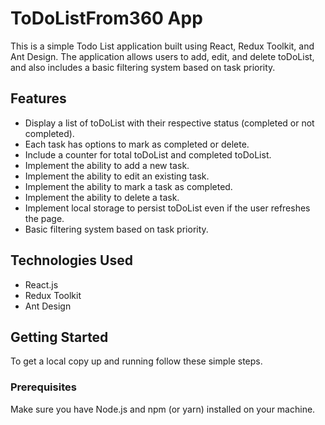 # ToDoListFrom360 App

This is a simple Todo List application built using React, Redux Toolkit, and Ant Design. The application allows users to add, edit, and delete toDoList, and also includes a basic filtering system based on task priority.

## Features

- Display a list of toDoList with their respective status (completed or not completed).
- Each task has options to mark as completed or delete.
- Include a counter for total toDoList and completed toDoList.
- Implement the ability to add a new task.
- Implement the ability to edit an existing task.
- Implement the ability to mark a task as completed.
- Implement the ability to delete a task.
- Implement local storage to persist toDoList even if the user refreshes the page.
- Basic filtering system based on task priority.

## Technologies Used

- React.js
- Redux Toolkit
- Ant Design

## Getting Started

To get a local copy up and running follow these simple steps.

### Prerequisites

Make sure you have Node.js and npm (or yarn) installed on your machine.
